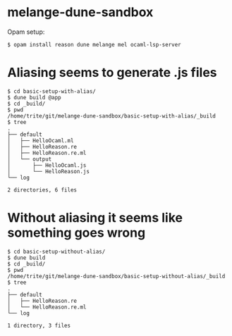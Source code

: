 # melange-dune-sandbox
Opam setup:
```
$ opam install reason dune melange mel ocaml-lsp-server
```

# Aliasing seems to generate .js files
```
$ cd basic-setup-with-alias/
$ dune build @app
$ cd _build/
$ pwd
/home/trite/git/melange-dune-sandbox/basic-setup-with-alias/_build
$ tree
.
├── default
│   ├── HelloOcaml.ml
│   ├── HelloReason.re
│   ├── HelloReason.re.ml
│   └── output
│       ├── HelloOcaml.js
│       └── HelloReason.js
└── log

2 directories, 6 files
```

# Without aliasing it seems like something goes wrong
```
$ cd basic-setup-without-alias/
$ dune build
$ cd _build/
$ pwd
/home/trite/git/melange-dune-sandbox/basic-setup-without-alias/_build
$ tree
.
├── default
│   ├── HelloReason.re
│   └── HelloReason.re.ml
└── log

1 directory, 3 files
```
